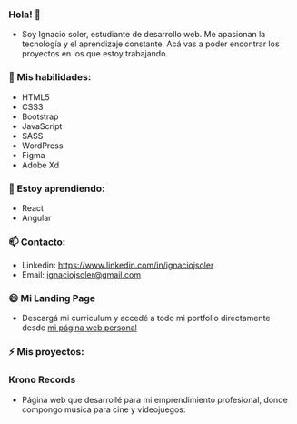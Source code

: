 ### Hola! 👋
- Soy Ignacio soler, estudiante de desarrollo web. Me apasionan la tecnología y el aprendizaje constante. Acá vas a poder encontrar los proyectos en los que estoy trabajando.

### 🧠 Mis habilidades:
- HTML5
- CSS3
- Bootstrap
- JavaScript
- SASS
- WordPress
- Figma
- Adobe Xd

### 🌱 Estoy aprendiendo:
- React
- Angular

### 📫 Contacto:
- Linkedin: https://www.linkedin.com/in/ignaciojsoler
- Email: ignaciojsoler@gmail.com

### 😄 Mi Landing Page
- Descargá mi curriculum y accedé a todo mi portfolio directamente desde [mi página web personal](https://ignaciosoler.netlify.app/)


### ⚡ Mis proyectos:

### Krono Records
- Página web que desarrollé para mi emprendimiento profesional, donde compongo música para cine y videojuegos:
<p align="center">
  <img src="img/krono.png>
</p>
 [Deploy] (https://ignaciosoler.netlify.app) | [Repositorio](https://github.com/ignaciojsoler/kronorecords)



<!--
**ignaciojsoler/ignaciojsoler** is a ✨ _special_ ✨ repository because its `README.md` (this file) appears on your GitHub profile.

Here are some ideas to get you started:

- 🔭 I’m currently working on ... aprender
- 🌱 I’m currently learning ...
- 👯 I’m looking to collaborate on ...
- 🤔 I’m looking for help with ...
- 💬 Ask me about ...
- 📫 How to reach me: ...
- 😄 Pronouns: ...
- ⚡ Fun fact: ...
-->
